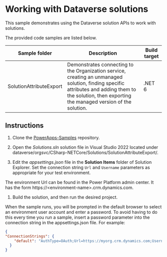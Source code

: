 # Working with Dataverse solutions

This sample demonstrates using the Dataverse solution APIs to work with solutions.

The provided code samples are listed below.

|Sample folder|Description|Build target|
|---|---|---|
|SolutionAttributeExport|Demonstrates connecting to the Organization service, creating an unmanaged solution, finding specific attributes and adding them to the solution, then exporting the managed version of the solution.|.NET 6|

## Instructions

1. Clone the [PowerApps-Samples](https://github.com/microsoft/PowerApps-Samples) repository.

1. Open the *Solutions.sln* solution file in Visual Studio 2022 located under dataverse/orgsvc/CSharp-NETCore/Solutions/SolutionAttributeExport/.

1. Edit the *appsettings.json* file in the **Solution Items** folder of Solution Explorer. Set the connection string `Url` and `Username` parameters as appropriate for your test environment.

 The environment Url can be found in the Power Platform admin center. It has the form https://\<environment-name>.crm.dynamics.com.

1. Build the solution, and then run the desired project.

When the sample runs, you will be prompted in the default browser to select an environment user account and enter a password. To avoid having to do this every time you run a sample, insert a password parameter into the connection string in the appsettings.json file. For example:

```json
{
"ConnectionStrings": {
    "default": "AuthType=OAuth;Url=https://myorg.crm.dynamics.com;Username=someone@myorg.onmicrosoft.com;Password=mypassword;RedirectUri=http://localhost;AppId=51f81489-12ee-4a9e-aaae-a2591f45987d;LoginPrompt=Auto"
  }
}
```
